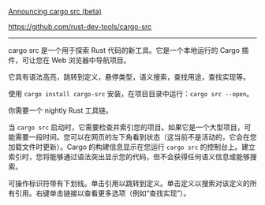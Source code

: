 [Announcing cargo src (beta)](https://www.ncameron.org/blog/announcing-cargo-src-beta/)

https://github.com/rust-dev-tools/cargo-src

---

cargo src 是一个用于探索 Rust 代码的新工具。它是一个本地运行的 Cargo 插件，可让您在 Web 浏览器中导航项目。

它具有语法高亮，跳转到定义，悬停类型，语义搜索，查找用途，查找实现等。

使用 `cargo install cargo-src` 安装，在项目目录中运行：`cargo src --open`。

你需要一个 nightly Rust 工具链。


当 `cargo src` 启动时，它需要检查并索引您的项目。如果它是一个大型项目，可能需要一段时间。您可以在网页的左下角看到状态（这当前不是活动的，它会在您加载文件时更新）。Cargo 的构建信息显示在您运行 `cargo src` 的控制台上。建立索引时，您将能够通过语法突出显示您的代码，但不会获得任何语义信息或能够搜索。

可操作标识符带有下划线。单击引用以跳转到定义。单击定义以搜索对该定义的所有引用。右键单击链接以查看更多选项（例如“查找实现”）。

